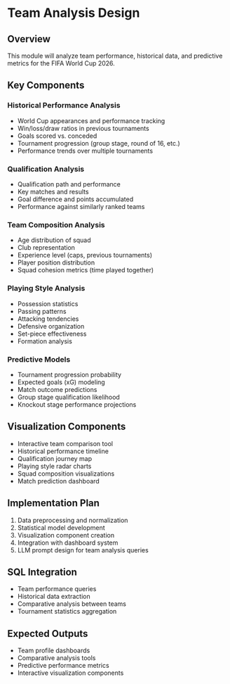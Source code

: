 # Team Analysis Design

## Overview
This module will analyze team performance, historical data, and predictive metrics for the FIFA World Cup 2026.

## Key Components

### Historical Performance Analysis
- World Cup appearances and performance tracking
- Win/loss/draw ratios in previous tournaments
- Goals scored vs. conceded
- Tournament progression (group stage, round of 16, etc.)
- Performance trends over multiple tournaments

### Qualification Analysis
- Qualification path and performance
- Key matches and results
- Goal difference and points accumulated
- Performance against similarly ranked teams

### Team Composition Analysis
- Age distribution of squad
- Club representation
- Experience level (caps, previous tournaments)
- Player position distribution
- Squad cohesion metrics (time played together)

### Playing Style Analysis
- Possession statistics
- Passing patterns
- Attacking tendencies
- Defensive organization
- Set-piece effectiveness
- Formation analysis

### Predictive Models
- Tournament progression probability
- Expected goals (xG) modeling
- Match outcome predictions
- Group stage qualification likelihood
- Knockout stage performance projections

## Visualization Components
- Interactive team comparison tool
- Historical performance timeline
- Qualification journey map
- Playing style radar charts
- Squad composition visualizations
- Match prediction dashboard

## Implementation Plan
1. Data preprocessing and normalization
2. Statistical model development
3. Visualization component creation
4. Integration with dashboard system
5. LLM prompt design for team analysis queries

## SQL Integration
- Team performance queries
- Historical data extraction
- Comparative analysis between teams
- Tournament statistics aggregation

## Expected Outputs
- Team profile dashboards
- Comparative analysis tools
- Predictive performance metrics
- Interactive visualization components
